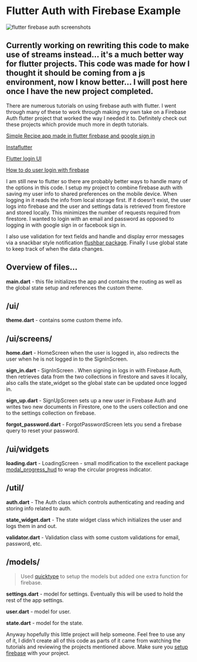 # Flutter Auth with Firebase Example

![flutter firebase auth screenshots](https://github.com/delay/flutter_firebase_auth_example/blob/master/website_images/screenshot_auth.jpg)

## Currently working on rewriting this code to make use of streams instead... it's a much better way for flutter projects.  This code was made for how I thought it should be coming from a js environment, now I know better... I will post here once I have the new project completed.

There are numerous tutorials on using firebase auth with flutter. I went through many of these to work through making my own take on a Firebase Auth flutter project that worked the way I needed it to. Definitely check out these projects which provide much more in depth tutorials.

[Simple Recipe app made in flutter firebase and google sign in](https://medium.com/flutter-community/simple-recipes-app-made-in-flutter-firebase-and-google-sign-in-14d1535e9a59)

[Instaflutter](https://github.com/instaflutter/flutter-login-screen-firebase-auth-facebook-login)

[Flutter login UI](https://github.com/putraxor/flutter-login-ui)

[How to do user login with firebase](https://medium.com/flutterpub/flutter-how-to-do-user-login-with-firebase-a6af760b14d5)

I am still new to flutter so there are probably better ways to handle many of the options in this code.
I setup my project to combine firebase auth with saving my user info to shared preferences on the mobile device. When logging in it reads the info from local storage first. If it doesn’t exist, the user logs into firebase and the user and settings data is retrieved from firestore and stored locally. This minimizes the number of requests required from firestore. I wanted to login with an email and password as opposed to logging in with google sign in or facebook sign in.

I also use validation for text fields and handle and display error messages via a snackbar style notification [flushbar package](https://pub.dartlang.org/packages/flushbar). Finally I use global state to keep track of when the data changes.

## Overview of files...

**main.dart** - this file initializes the app and contains the routing as well as the global state setup and references the custom theme.

## /ui/

**theme.dart** - contains some custom theme info.

## /ui/screens/

**home.dart** - HomeScreen when the user is logged in, also redirects the user when he is not logged in to the SignInScreen.

**sign_in.dart** - SignInScreen . When signing in logs in with Firebase Auth, then retrieves data from the two collections in firestore and saves it locally, also calls the state_widget so the global state can be updated once logged in.

**sign_up.dart** - SignUpScreen sets up a new user in Firebase Auth and writes two new documents in Firestore, one to the users collection and one to the settings collection on firebase.

**forgot_password.dart** - ForgotPasswordScreen lets you send a firebase query to reset your password.

## /ui/widgets

**loading.dart** - LoadingScreen - small modification to the excellent package [modal_progress_hud](https://pub.dartlang.org/packages/modal_progress_hud) to wrap the circular progress indicator.

## /util/

**auth.dart** - The Auth class which controls authenticating and reading and storing info related to auth.

**state_widget.dart** - The state widget class which initializes the user and logs them in and out.

**validator.dart** - Validation class with some custom validations for email, password, etc.

## /models/

> Used [quicktype](https://app.quicktype.io/#l=dart) to setup the models but added one extra function for firebase.

**settings.dart** - model for settings. Eventually this will be used to hold the rest of the app settings.

**user.dart** - model for user.

**state.dart** - model for the state.

Anyway hopefully this little project will help someone. Feel free to use any of it, I didn't create all of this code as parts of it came from watching the tutorials and reviewing the projects mentioned above. Make sure you [setup firebase](https://firebase.google.com/docs/flutter/setup) with your project.
